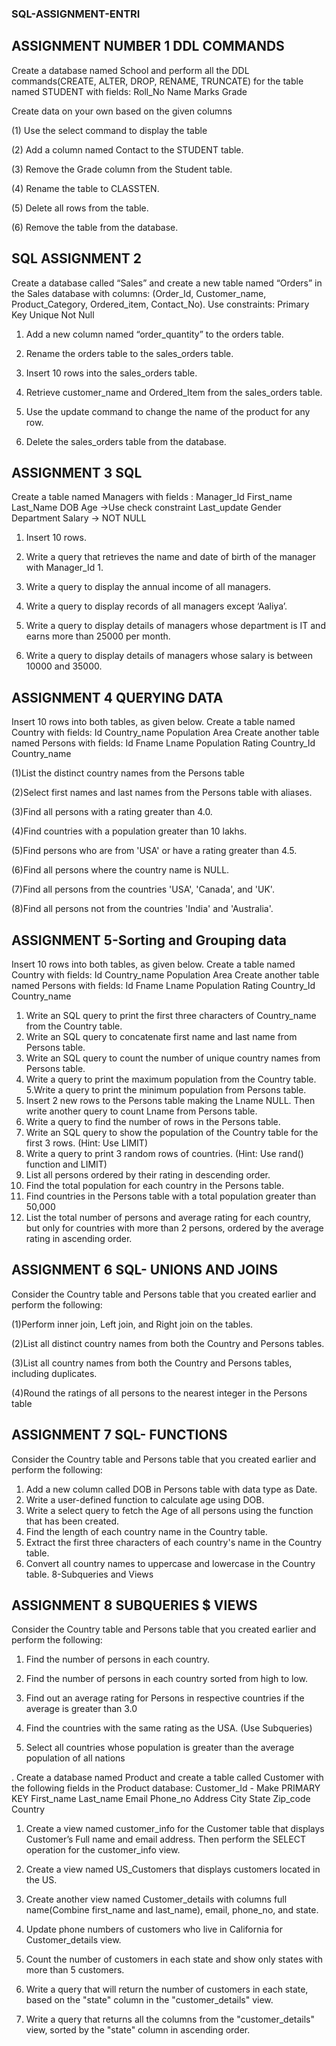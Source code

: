 ### SQL-ASSIGNMENT-ENTRI
## ASSIGNMENT NUMBER 1 DDL COMMANDS

Create a database named School and perform all the DDL commands(CREATE, ALTER, DROP, RENAME, TRUNCATE) for the table named STUDENT with fields: Roll_No Name Marks Grade 

Create data on your own based on the given columns 

(1) Use the select command to display the table

(2) Add a column named Contact to the STUDENT table.

 (3) Remove the Grade column from the Student table.

 (4) Rename the table to CLASSTEN.

 (5) Delete all rows from the table.

 (6) Remove the table from the database.

 ## SQL ASSIGNMENT 2

Create a database called “Sales” and create a new table named “Orders” in the Sales database with columns: (Order_Id, Customer_name, Product_Category, Ordered_item, Contact_No).
Use constraints: Primary Key Unique Not Null 

1. Add a new column named “order_quantity” to the orders table. 

2. Rename the orders table to the sales_orders table. 

3. Insert 10 rows into the sales_orders table.

4. Retrieve customer_name and Ordered_Item from the sales_orders table. 

5. Use the update command to change the name of the product for any row. 

6. Delete the sales_orders table from the database.

 ## ASSIGNMENT 3 SQL

Create a table named Managers with fields : Manager_Id First_name Last_Name DOB Age ->Use check constraint Last_update Gender Department Salary -> NOT NULL

 1. Insert 10 rows. 

2. Write a query that retrieves the name and date of birth of the manager with Manager_Id 1. 

3. Write a query to display the annual income of all managers. 

4. Write a query to display records of all managers except ‘Aaliya’.

 5. Write a query to display details of managers whose department is IT and earns more than 25000 per month. 

6. Write a query to display details of managers whose salary is between 10000 and 35000.

## ASSIGNMENT 4 QUERYING DATA


Insert 10 rows into both tables, as given below.
 Create a table named Country with fields: Id Country_name Population Area
 Create another table named Persons with fields: Id Fname Lname Population Rating Country_Id Country_name

 (1)List the distinct country names from the Persons table 

(2)Select first names and last names from the Persons table with aliases.

 (3)Find all persons with a rating greater than 4.0. 

(4)Find countries with a population greater than 10 lakhs.

 (5)Find persons who are from 'USA' or have a rating greater than 4.5. 

(6)Find all persons where the country name is NULL.

 (7)Find all persons from the countries 'USA', 'Canada', and 'UK'. 

(8)Find all persons not from the countries 'India' and 'Australia'.


## ASSIGNMENT 5-Sorting and Grouping data
Insert 10 rows into both tables, as given below. Create a table named Country with fields: Id Country_name Population Area Create another table named Persons with fields: Id Fname Lname Population Rating Country_Id Country_name 
 1. Write an SQL query to print the first three characters of Country_name from the Country table.
 2.  Write an SQL query to concatenate first name and last name from Persons table.
 3.  Write an SQL query to count the number of unique country names from Persons table.
 4.   Write a query to print the maximum population from the Country table.
 5.Write a query to print the minimum population from Persons table.
 6. Insert 2 new rows to the Persons table making the Lname NULL. Then write another query to count Lname from Persons table.
 7. Write a query to find the number of rows in the Persons table.
 8. Write an SQL query to show the population of the Country table for the first 3 rows. (Hint: Use LIMIT)
 9. Write a query to print 3 random rows of countries. (Hint: Use rand() function and LIMIT)
 10. List all persons ordered by their rating in descending order.
 11. Find the total population for each country in the Persons table.
 12. Find countries in the Persons table with a total population greater than 50,000
 13. List the total number of persons and average rating for each country, but only for countries with more than 2 persons, ordered by the average rating in ascending order.

## ASSIGNMENT 6 SQL- UNIONS AND JOINS

Consider the Country table and Persons table that you created earlier and perform the following:

 (1)Perform inner join, Left join, and Right join on the tables. 

(2)List all distinct country names from both the Country and Persons tables.

 (3)List all country names from both the Country and Persons tables, including duplicates.

 (4)Round the ratings of all persons to the nearest integer in the Persons table

## ASSIGNMENT 7 SQL- FUNCTIONS
Consider the Country table and Persons table that you created earlier and perform the following: 
1. Add a new column called DOB in Persons table with data type as Date.
2. Write a user-defined function to calculate age using DOB.
3. Write a select query to fetch the Age of all persons using the function that has been created.
4. Find the length of each country name in the Country table.
5. Extract the first three characters of each country's name in the Country table.
6. Convert all country names to uppercase and lowercase in the Country table.
   8-Subqueries and Views
   
## ASSIGNMENT 8 SUBQUERIES $ VIEWS
Consider the Country table and Persons table that you created earlier and perform the following: 

1. Find the number of persons in each country.

 2. Find the number of persons in each country sorted from high to low. 

3. Find out an average rating for Persons in respective countries if the average is greater than 3.0 

4. Find the countries with the same rating as the USA. (Use Subqueries)

 5. Select all countries whose population is greater than the average population of all nations

. Create a database named Product and create a table called Customer with the following fields in the Product database: Customer_Id - Make PRIMARY KEY First_name Last_name Email Phone_no Address City State Zip_code Country

 1. Create a view named customer_info for the Customer table that displays Customer’s Full name and email address. Then perform the SELECT operation for the customer_info view. 

2. Create a view named US_Customers that displays customers located in the US. 

3. Create another view named Customer_details with columns full name(Combine first_name and last_name), email, phone_no, and state.

 4. Update phone numbers of customers who live in California for Customer_details view. 

5. Count the number of customers in each state and show only states with more than 5 customers.

 6. Write a query that will return the number of customers in each state, based on the "state" column in the "customer_details" view. 

7. Write a query that returns all the columns from the "customer_details" view, sorted by the "state" column in ascending order.





